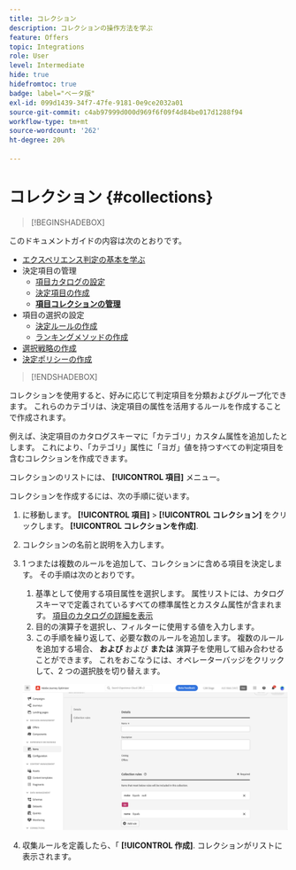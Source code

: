```yaml
---
title: コレクション
description: コレクションの操作方法を学ぶ
feature: Offers
topic: Integrations
role: User
level: Intermediate
hide: true
hidefromtoc: true
badge: label="ベータ版"
exl-id: 099d1439-34f7-47fe-9181-0e9ce2032a01
source-git-commit: c4ab97999d000d969f6f09f4d84be017d1288f94
workflow-type: tm+mt
source-wordcount: '262'
ht-degree: 20%

---
```


# コレクション {#collections}

>[!BEGINSHADEBOX]

このドキュメントガイドの内容は次のとおりです。

* [エクスペリエンス判定の基本を学ぶ](gs-experience-decisioning.md)
* 決定項目の管理
   * [項目カタログの設定](catalogs.md)
   * [決定項目の作成](items.md)
   * **[項目コレクションの管理](collections.md)**
* 項目の選択の設定
   * [決定ルールの作成](rules.md)
   * [ランキングメソッドの作成](ranking.md)
* [選択戦略の作成](selection-strategies.md)
* [決定ポリシーの作成](create-decision.md)

>[!ENDSHADEBOX]

コレクションを使用すると、好みに応じて判定項目を分類およびグループ化できます。 これらのカテゴリは、決定項目の属性を活用するルールを作成することで作成されます。

例えば、決定項目のカタログスキーマに「カテゴリ」カスタム属性を追加したとします。 これにより、「カテゴリ」属性に「ヨガ」値を持つすべての判定項目を含むコレクションを作成できます。

コレクションのリストには、 **[!UICONTROL 項目]** メニュー。

コレクションを作成するには、次の手順に従います。

1. に移動します。 **[!UICONTROL 項目]** > **[!UICONTROL コレクション]** をクリックします。 **[!UICONTROL コレクションを作成]**.
1. コレクションの名前と説明を入力します。
1. 1 つまたは複数のルールを追加して、コレクションに含める項目を決定します。 その手順は次のとおりです。

   1. 基準として使用する項目属性を選択します。 属性リストには、カタログスキーマで定義されているすべての標準属性とカスタム属性が含まれます。 [項目のカタログの詳細を表示](catalogs.md)
   1. 目的の演算子を選択し、フィルターに使用する値を入力します。
   1. この手順を繰り返して、必要な数のルールを追加します。 複数のルールを追加する場合、 **および** および **または** 演算子を使用して組み合わせることができます。 これをおこなうには、オペレーターバッジをクリックして、2 つの選択肢を切り替えます。

   ![](assets/collection-create.png)

1. 収集ルールを定義したら、「 **[!UICONTROL 作成]**. コレクションがリストに表示されます。
